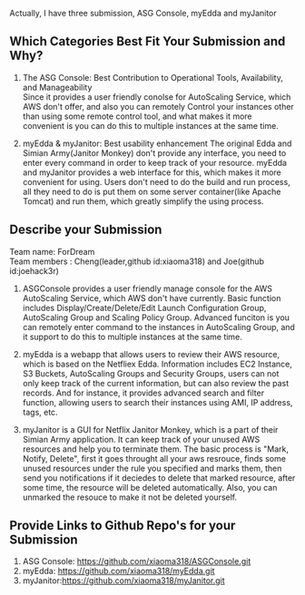 Actually, I have three submission, ASG Console, myEdda and myJanitor

## Which Categories Best Fit Your Submission and Why?

1. The ASG Console: Best Contribution to Operational Tools, Availability, and Manageability  
   Since it provides a user friendly conolse for AutoScaling Service, which AWS don't offer, and also you can remotely
   Control your instances other than using some remote control tool, and what makes it more convenient is you can do 
   this to multiple instances at the same time.

2. myEdda & myJanitor: Best usability enhancement
   The original Edda and Simian Army(Janitor Monkey) don't provide any interface, you need to enter every command in order to keep track of your resource. myEdda and myJanitor provides a web interface for this, which makes it more convenient for using. Users don't need to do the build and run process, all they need to do is put them on some server container(like Apache Tomcat) and run them, which greatly simplify the using process.


## Describe your Submission
Team name: ForDream<br>
Team members : Cheng(leader,github id:xiaoma318) and Joe(github id:joehack3r)

1. ASGConsole provides a user friendly manage console for the AWS AutoScaling Service, which AWS don't have currently.
Basic function includes Display/Create/Delete/Edit Launch Configuration Group, AutoScaling Group and Scaling Policy 
Group. Advanced funciton is you can remotely enter command to the instances in AutoScaling Group, and it support to do 
this to multiple instances at the same time. 

2. myEdda is a webapp that allows users to review their AWS resource, which is based on the Netfliex Edda. Information includes EC2 Instance, S3 Buckets, AutoScaling Groups and Security Groups, users can not only keep track of the current information, but can also review the past records. And for instance, it provides advanced search and filter function, allowing users to search their instances using AMI, IP address, tags, etc.

3. myJanitor is a GUI for Netflix Janitor Monkey, which is a part of their Simian Army application. It can keep track of your unused AWS resources and help you to terminate them. The basic process is "Mark, Notify, Delete", first it goes throught all your aws resrouce, finds some unused resources under the rule you specified and marks them, then send you notifications if it deciedes to delete that marked resource, after some time, the resource will be deleted automatically. Also, you can unmarked the resouce to make it not be deleted yourself.
   

## Provide Links to Github Repo's for your Submission
1. ASG Console: https://github.com/xiaoma318/ASGConsole.git
2. myEdda: https://github.com/xiaoma318/myEdda.git
3. myJanitor:https://github.com/xiaoma318/myJanitor.git
